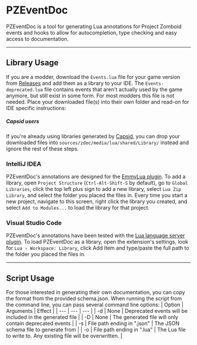 # PZEventDoc
PZEventDoc is a tool for generating Lua annotations for Project Zomboid events and hooks to allow for autocompletion, type checking and easy access to documentation.

---
## Library Usage
If you are a modder, download the `Events.lua` file for your game version from [Releases](../../releases/) and add them as a library to your IDE. The `Events-deprecated.lua` file contains events that aren't actually used by the game anymore, but still exist in some form. For most modders this file is not needed. Place your downloaded file(s) into their own folder and read-on for IDE specific instructions:

##### Capsid users
If you're already using libraries generated by [Capsid](https://github.com/Konijima/PZ-Libraries), you can drop your downloaded files into `sources/zdoc/media/lua/shared/Library/` instead and ignore the rest of these steps.

### IntelliJ IDEA
PZEventDoc's annotations are designed for the [EmmyLua plugin](https://plugins.jetbrains.com/plugin/9768-emmylua). To add a library, open `Project Structure` (`Ctrl-Alt-Shift-S` by default), go to `Global Libraries`, click the top left plus sign to add a new library, select `Lua Zip Library`, and select the folder you placed the files in. Every time you start a new project, navigate to this screen, right click the library you created, and select `Add to Modules...` to load the library for that project.

### Visual Studio Code
PZEventDoc's annotations have been tested with the [Lua language server plugin](https://marketplace.visualstudio.com/items?itemName=sumneko.lua). To load PZEventDoc as a library, open the extension's settings, look for `Lua › Workspace: Library`, click Add Item and type/paste the full path to the folder you placed the files in.

---
## Script Usage
For those interested in generating their own documentation, you can copy the format from the provided schema.json. When running the script from the command line, you can pass several command line options:
| Option | Arguments | Effect |
| --- | --- | --- |
| -d | None | Deprecated events will be included in the generated file |
| -D | None | The generated file will only contain deprecated events |
| -s | File path ending in ".json" | The JSON schema file to generate from |
| -o | File path ending in ".lua" | The Lua file to write to. Any existing file will be overwritten. |
